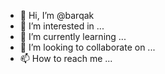 - 👋 Hi, I’m @barqak
- 👀 I’m interested in ...
- 🌱 I’m currently learning ...
- 💞️ I’m looking to collaborate on ...
- 📫 How to reach me ...

<!---
barqak/barqak is a ✨ special ✨ repository because its `README.md` (this file) appears on your GitHub profile.
You can click the Preview link to take a look at your changes.
--->
